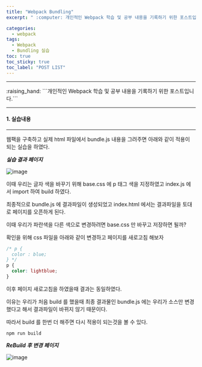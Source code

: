 ```yaml
---
title: "Webpack Bundling"
excerpt: " :computer: 개인적인 Webpack 학습 및 공부 내용을 기록하기 위한 포스트입니다."

categories:
  - webpack
tags:
  - Webpack
  - Bundling 실습
toc: true
toc_sticky: true
toc_label: "POST LIST"
---
```


<hr>
:raising_hand:  ```개인적인 Webpack 학습 및 공부 내용을 기록하기 위한 포스트입니다.```
<hr>

#### 1. 실습내용

---

웹팩을 구축하고 실제 html 파일에서 bundle.js 내용을 그려주면 아래와 같이 적용이 되는 실습을 하였다.

**_실습 결과 페이지_**

![image](https://user-images.githubusercontent.com/56063287/144866185-53e70e6b-4b04-46db-b634-a124d3ff3309.png)

이때 우리는 글자 색을 바꾸기 위해 base.css 에 p 태그 색을 지정하였고 index.js 에서 import 하여 build 하였다.

최종적으로 bundle.js 에 결과파일이 생성되었고 index.html 에서는 결과파일을 토대로 페이지를 오픈하게 된다.

이때 우리가 파란색을 다른 색으로 변경하려면 base.css 만 바꾸고 저장하면 될까?

확인을 위해 css 파일을 아래와 같이 변경하고 페이지를 새로고침 해보자

```css
/* p {
  color : blue;
} */
p {
  color: lightblue;
}
```

이후 페이지 새로고침을 하였을때 결과는 동일하였다.

이유는 우리가 처음 build 를 했을때 최종 결과물인 bundle.js 에는 우리가 소스만 변경했다고 해서 결과파일이 바뀌지 않기 때문이다.

따라서 build 를 한번 더 해주면 다시 적용이 되는것을 볼 수 있다.

`npm run build`

**_ReBuild 후 변경 페이지_**

![image](https://user-images.githubusercontent.com/56063287/144866479-97dbd38d-9303-44a7-a88f-d2a6508bdfaa.png)
